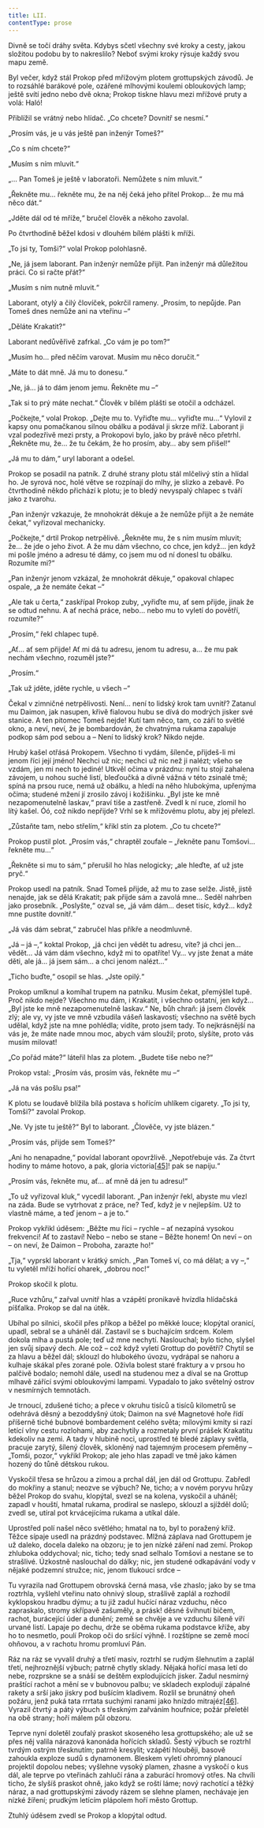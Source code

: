 ```yaml
---
title: LII.
contentType: prose
---
```


  

Divně se točí dráhy světa. Kdybys sčetl všechny své kroky a cesty, jakou složitou podobu by to nakreslilo? Neboť svými kroky rýsuje každý svou mapu země.

Byl večer, když stál Prokop před mřížovým plotem grottupských závodů. Je to rozsáhlé barákové pole, ozářené mlhovými koulemi obloukových lamp; ještě svítí jedno nebo dvě okna; Prokop tiskne hlavu mezi mřížové pruty a volá: Haló!

Přiblížil se vrátný nebo hlídač. „Co chcete? Dovnitř se nesmí.“

„Prosím vás, je u vás ještě pan inženýr Tomeš?“

„Co s ním chcete?“

„Musím s ním mluvit.“

„… Pan Tomeš je ještě v laboratoři. Nemůžete s ním mluvit.“

„Řekněte mu… řekněte mu, že na něj čeká jeho přítel Prokop… že mu má něco dát.“

„Jděte dál od té mříže,“ bručel člověk a někoho zavolal.

Po čtvrthodině běžel kdosi v dlouhém bílém plášti k mříži.

„To jsi ty, Tomši?“ volal Prokop polohlasně.

„Ne, já jsem laborant. Pan inženýr nemůže přijít. Pan inženýr má důležitou práci. Co si račte přát?“

„Musím s ním nutně mluvit.“

Laborant, otylý a čilý človíček, pokrčil rameny. „Prosím, to nepůjde. Pan Tomeš dnes nemůže ani na vteřinu –“

„Děláte Krakatit?“

Laborant nedůvěřivě zafrkal. „Co vám je po tom?“

„Musím ho… před něčím varovat. Musím mu něco doručit.“

„Máte to dát mně. Já mu to donesu.“

„Ne, já… já to dám jenom jemu. Řekněte mu –“

„Tak si to prý máte nechat.“ Člověk v bílém plášti se otočil a odcházel.

„Počkejte,“ volal Prokop. „Dejte mu to. Vyřiďte mu… vyřiďte mu…“ Vylovil z kapsy onu pomačkanou silnou obálku a podával ji skrze mříž. Laborant ji vzal podezřivě mezi prsty, a Prokopovi bylo, jako by právě něco přetrhl. „Řekněte mu, že… že tu čekám, že ho prosím, aby… aby sem přišel!“

„Já mu to dám,“ uryl laborant a odešel.

Prokop se posadil na patník. Z druhé strany plotu stál mlčelivý stín a hlídal ho. Je syrová noc, holé větve se rozpínají do mlhy, je slizko a zebavě. Po čtvrthodině někdo přichází k plotu; je to bledý nevyspalý chlapec s tváří jako z tvarohu.

„Pan inženýr vzkazuje, že mnohokrát děkuje a že nemůže přijít a že nemáte čekat,“ vyřizoval mechanicky.

„Počkejte,“ drtil Prokop netrpělivě. „Řekněte mu, že s ním musím mluvit; že… že jde o jeho život. A že mu dám všechno, co chce, jen když… jen když mi pošle jméno a adresu té dámy, co jsem mu od ní donesl tu obálku. Rozumíte mi?“

„Pan inženýr jenom vzkázal, že mnohokrát děkuje,“ opakoval chlapec ospale, „a že nemáte čekat –“

„Ale tak u čerta,“ zaskřípal Prokop zuby, „vyřiďte mu, ať sem přijde, jinak že se odtud nehnu. A ať nechá práce, nebo… nebo mu to vyletí do povětří, rozumíte?“

„Prosím,“ řekl chlapec tupě.

„Ať… ať sem přijde! Ať mi dá tu adresu, jenom tu adresu, a… že mu pak nechám všechno, rozuměl jste?“

„Prosím.“

„Tak už jděte, jděte rychle, u všech –“

Čekal v zimničné netrpělivosti. Není… není to lidský krok tam uvnitř? Zatanul mu Daimon, jak nasupen, křivě fialovou hubu se dívá do modrých jisker své stanice. A ten pitomec Tomeš nejde! Kutí tam něco, tam, co září to světlé okno, a neví, neví, že je bombardován, že chvatnýma rukama zapaluje podkop sám pod sebou a – Není to lidský krok? Nikdo nejde.

Hrubý kašel otřásá Prokopem. Všechno ti vydám, šílenče, přijdeš-li mi jenom říci její jméno! Nechci už nic; nechci už nic než ji nalézt; všeho se vzdám, jen mi nech to jediné! Utkvěl očima v prázdnu: nyní tu stojí zahalena závojem, u nohou suché listí, bleďoučká a divně vážná v této zsinalé tmě; spíná na prsou ruce, nemá už obálku, a hledí na něho hlubokýma, upřenýma očima; studené mžení jí zrosilo závoj i kožišinku. „Byl jste ke mně nezapomenutelně laskav,“ praví tiše a zastřeně. Zvedl k ní ruce, zlomil ho lítý kašel. Óó, což nikdo nepřijde? Vrhl se k mřížovému plotu, aby jej přelezl.

„Zůstaňte tam, nebo střelím,“ křikl stín za plotem. „Co tu chcete?“

Prokop pustil plot. „Prosím vás,“ chraptěl zoufale – „řekněte panu Tomšovi… řekněte mu…“

„Řekněte si mu to sám,“ přerušil ho hlas nelogicky; „ale hleďte, ať už jste pryč.“

Prokop usedl na patník. Snad Tomeš přijde, až mu to zase selže. Jistě, jistě nenajde, jak se dělá Krakatit; pak přijde sám a zavolá mne… Seděl nahrben jako prosebník. „Poslyšte,“ ozval se, „já vám dám… deset tisíc, když… když mne pustíte dovnitř.“

„Já vás dám sebrat,“ zabručel hlas příkře a neodmluvně.

„Já – já –,“ koktal Prokop, „já chci jen vědět tu adresu, víte? já chci jen… vědět… Já vám dám všechno, když mi to opatříte! Vy… vy jste ženat a máte děti, ale já… já jsem sám… a chci jenom nalézt…“

„Ticho buďte,“ osopil se hlas. „Jste opilý.“

Prokop umlknul a komíhal trupem na patníku. Musím čekat, přemýšlel tupě. Proč nikdo nejde? Všechno mu dám, i Krakatit, i všechno ostatní, jen když… „Byl jste ke mně nezapomenutelně laskav.“ Ne, bůh chraň: já jsem člověk zlý; ale vy, vy jste ve mně vzbudila vášeň laskavosti; všechno na světě bych udělal, když jste na mne pohlédla; vidíte, proto jsem tady. To nejkrásnější na vás je, že máte nade mnou moc, abych vám sloužil; proto, slyšíte, proto vás musím milovat!

„Co pořád máte?“ láteřil hlas za plotem. „Budete tiše nebo ne?“

Prokop vstal: „Prosím vás, prosím vás, řekněte mu –“

„Já na vás pošlu psa!“

K plotu se loudavě blížila bílá postava s hořícím uhlíkem cigarety. „To jsi ty, Tomši?“ zavolal Prokop.

„Ne. Vy jste tu ještě?“ Byl to laborant. „Člověče, vy jste blázen.“

„Prosím vás, přijde sem Tomeš?“

„Ani ho nenapadne,“ povídal laborant opovržlivě. „Nepotřebuje vás. Za čtvrt hodiny to máme hotovo, a pak, gloria victoria[\[45\]](./resources/undefined)! pak se napiju.“

„Prosím vás, řekněte mu, ať… ať mně dá jen tu adresu!“

„To už vyřizoval kluk,“ vycedil laborant. „Pan inženýr řekl, abyste mu vlezl na záda. Bude se vytrhovat z práce, ne? Teď, když je v nejlepším. Už to vlastně máme, a teď jenom – a je to.“

Prokop vykřikl úděsem: „Běžte mu říci – rychle – ať nezapíná vysokou frekvenci! Ať to zastaví! Nebo – nebo se stane – Běžte honem! On neví – on – on neví, že Daimon – Proboha, zarazte ho!“

„Tja,“ vyprskl laborant v krátký smích. „Pan Tomeš ví, co má dělat; a vy –,“ tu vyletěl mříží hořící oharek, „dobrou noc!“

Prokop skočil k plotu.

„Ruce vzhůru,“ zařval uvnitř hlas a vzápětí pronikavě hvízdla hlídačská píšťalka. Prokop se dal na útěk.

Ubíhal po silnici, skočil přes příkop a běžel po měkké louce; klopýtal oranicí, upadl, sebral se a uháněl dál. Zastavil se s buchajícím srdcem. Kolem dokola mlha a pustá pole; teď už mne nechytí. Naslouchal; bylo ticho, slyšel jen svůj sípavý dech. Ale což – což když vyletí Grottup do povětří? Chytil se za hlavu a běžel dál; sklouzl do hlubokého úvozu, vydrápal se nahoru a kulhaje skákal přes zorané pole. Oživla bolest staré fraktury a v prsou ho palčivě bodalo; nemohl dále, usedl na studenou mez a díval se na Grottup mlhavě zářící svými obloukovými lampami. Vypadalo to jako světelný ostrov v nesmírných temnotách.

Je trnoucí, zdušené ticho; a přece v okruhu tisíců a tisíců kilometrů se odehrává děsný a bezoddyšný útok; Daimon na své Magnetové hoře řídí příšerně tiché bubnové bombardement celého světa; mílovými kmity si razí letící vlny cestu rozlohami, aby zachytily a rozmetaly první prášek Krakatitu kdekoliv na zemi. A tady v hlubině noci, uprostřed té bledé záplavy světla, pracuje zarytý, šílený člověk, skloněný nad tajemným procesem přeměny – „Tomši, pozor,“ vykřikl Prokop; ale jeho hlas zapadl ve tmě jako kámen hozený do tůně dětskou rukou.

Vyskočil třesa se hrůzou a zimou a prchal dál, jen dál od Grottupu. Zabředl do mokřiny a stanul; neozve se výbuch? Ne, ticho; a v novém poryvu hrůzy běžel Prokop do svahu, klopýtal, svezl se na kolena, vyskočil a uháněl; zapadl v houští, hmatal rukama, prodíral se naslepo, sklouzl a sjížděl dolů; zvedl se, utíral pot krvácejícíma rukama a utíkal dále.

Uprostřed polí našel něco světlého; hmatal na to, byl to poražený kříž. Těžce sípaje usedl na prázdný podstavec. Mlžná záplava nad Grottupem je už daleko, docela daleko na obzoru; je to jen nízké záření nad zemí. Prokop zhluboka oddychoval; nic, ticho; tedy snad selhalo Tomšovi a nestane se to strašlivé. Úzkostně naslouchal do dálky; nic, jen studené odkapávání vody v nějaké podzemní stružce; nic, jenom tlukoucí srdce –

Tu vyrazila nad Grottupem obrovská černá masa, vše zhaslo; jako by se tma roztrhla, vyšlehl vteřinu nato ohnivý sloup, strašlivě zaplál a rozhodil kyklopskou hradbu dýmu; a tu již zadul hučící náraz vzduchu, něco zapraskalo, stromy skřípavě zašuměly, a prásk! děsné švihnutí bičem, rachot, burácející úder a dunění; země se chvěje a ve vzduchu šíleně víří urvané listí. Lapaje po dechu, drže se oběma rukama podstavce kříže, aby ho to nesmetlo, poulí Prokop oči do sršící výhně. I rozštípne se země mocí ohňovou, a v rachotu hromu promluví Pán.

Ráz na ráz se vyvalil druhý a třetí masiv, roztrhl se rudým šlehnutím a zaplál třetí, nejhroznější výbuch; patrně chytly sklady. Nějaká hořící masa letí do nebe, rozprskne se a snáší se deštěm explodujících jisker. Zadul nesmírný praštící rachot a mění se v bubnovou palbu; ve skladech explodují zápalné rakety a srší jako jiskry pod bušícím kladivem. Rozlil se brunátný oheň požáru, jenž puká tata rrrtata suchými ranami jako hnízdo mitrajéz[\[46\]](./resources/undefined). Vyrazil čtvrtý a pátý výbuch s třeskným zařváním houfnice; požár přeletěl na obě strany; hoří málem půl obzoru.

Teprve nyní doletěl zoufalý praskot skoseného lesa grottupského; ale už se přes něj valila nárazová kanonáda hořících skladů. Šestý výbuch se roztrhl tvrdým ostrým třesknutím; patrně kresylit; vzápětí hlouběji, basově zahoukla exploze sudů s dynamonem. Bleskem vyletí ohromný planoucí projektil dopolou nebes; vyšlehne vysoký plamen, zhasne a vyskočí o kus dál, ale teprve po vteřinách zahlučí rána a zaburácí hromový otřes. Na chvíli ticho, že slyšíš praskot ohně, jako když se roští láme; nový rachotící a těžký náraz, a nad grottupskými závody rázem se slehne plamen, nechávaje jen nízké žíření; prudkým letícím plápolem hoří město Grottup.

Ztuhlý úděsem zvedl se Prokop a klopýtal odtud.
